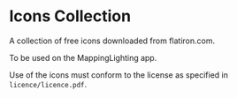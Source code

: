 # Icons Collection

A collection of free icons downloaded from flatiron.com.

To be used on the MappingLighting app.

Use of the icons must conform to the license as specified in `licence/licence.pdf`.

